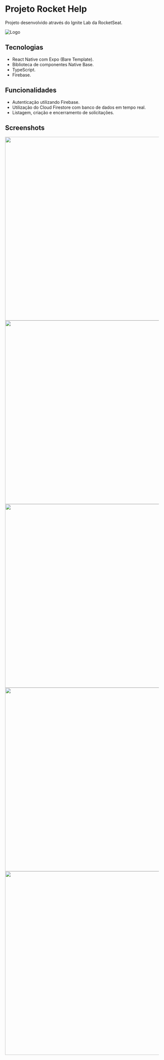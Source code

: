 # Projeto Rocket Help

Projeto desenvolvido através do Ignite Lab da RocketSeat.

![Logo](https://user-images.githubusercontent.com/34141103/179893278-9f5b4eb6-a783-4bde-9efb-ed2a5069481e.png)

## Tecnologias

- React Native com Expo (Bare Template).
- Biblioteca de componentes Native Base.
- TypeScript.
- Firebase.

## Funcionalidades

- Autenticação utilizando Firebase.
- Utilização do Cloud Firestore com banco de dados em tempo real.
- Listagem, criação e encerramento de solicitações.

## Screenshots

<img src="https://user-images.githubusercontent.com/34141103/179893695-1d9ed3ab-11de-464e-a345-37f3e8904ddc.png" height="600">
<img src="https://user-images.githubusercontent.com/34141103/179893695-1d9ed3ab-11de-464e-a345-37f3e8904ddc.png" height="600">
<img src="https://user-images.githubusercontent.com/34141103/179893725-6df41778-1ac2-4ddb-80ab-e69bda3af112.png" height="600">
<img src="https://user-images.githubusercontent.com/34141103/179893767-743c8af5-0a6a-4200-9def-51e450302212.png" height="600">
<img src="https://user-images.githubusercontent.com/34141103/179893797-d72f9cd5-e19d-4d97-a57d-5e23269e33c2.png" height="600">
